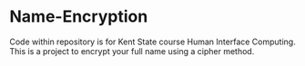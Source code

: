 # Name-Encryption
Code within repository is for Kent State course Human Interface Computing. This is a project to encrypt your full name using a cipher method.

